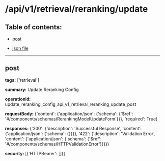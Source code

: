 # /api/v1/retrieval/reranking/update

## Table of contents:
- [post](#post)

- [json file](./_api_v1_retrieval_reranking_update.json)

---
<a name="post"></a>
## post

**tags:** ['retrieval']

**summary:** Update Reranking Config

**operationId:** update_reranking_config_api_v1_retrieval_reranking_update_post

**requestBody:** {'content': {'application/json': {'schema': {'$ref': '#/components/schemas/RerankingModelUpdateForm'}}}, 'required': True}

**responses:** {'200': {'description': 'Successful Response', 'content': {'application/json': {'schema': {}}}}, '422': {'description': 'Validation Error', 'content': {'application/json': {'schema': {'$ref': '#/components/schemas/HTTPValidationError'}}}}}

**security:** [{'HTTPBearer': []}]

